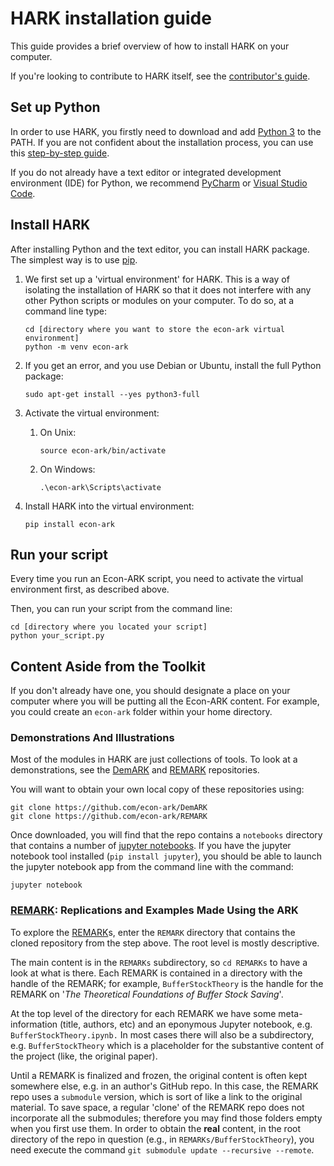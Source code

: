 # HARK installation guide

This guide provides a brief overview of how to install HARK on your computer.

If you're looking to contribute to HARK itself,
see the [contributor's guide].

## Set up Python

In order to use HARK, you firstly need to download and add [Python 3] to the PATH.
If you are not confident about the installation process,
you can use this [step-by-step guide](https://realpython.com/installing-python/).

If you do not already have a text editor or integrated development environment (IDE)
for Python, we recommend [PyCharm] or [Visual Studio Code].

## Install HARK

After installing Python and the text editor, you can install HARK package.
The simplest way is to use [pip].

1. We first set up a 'virtual environment' for HARK. 
   This is a way of isolating the installation of HARK so that it does not interfere
   with any other Python scripts or modules on your computer.
   To do so, at a command line type:

   ```console
   cd [directory where you want to store the econ-ark virtual environment]
   python -m venv econ-ark
   ```
   
2. If you get an error, and you use Debian or Ubuntu,
   install the full Python package:

   ```console
   sudo apt-get install --yes python3-full
   ```

3. Activate the virtual environment:

   1. On Unix:
      ```console
      source econ-ark/bin/activate
      ```

   2. On Windows:

      ```console
      .\econ-ark\Scripts\activate
      ```

4. Install HARK into the virtual environment:

   ```console
   pip install econ-ark
   ```

## Run your script

Every time you run an Econ-ARK script,
you need to activate the virtual environment first, as described above.

Then, you can run your script from the command line:

```console
cd [directory where you located your script]
python your_script.py
```

## Content Aside from the Toolkit

If you don't already have one, you should designate a place on your computer
where you will be putting all the Econ-ARK content.
For example, you could create an `econ-ark` folder within your home directory.

### Demonstrations And Illustrations

Most of the modules in HARK are just collections of tools.
To look at a demonstrations, see the [DemARK] and [REMARK] repositories.

You will want to obtain your own local copy of these repositories using:

```console
git clone https://github.com/econ-ark/DemARK
git clone https://github.com/econ-ark/REMARK
```

Once downloaded, you will find that the repo contains a `notebooks` directory
that contains a number of [jupyter notebooks].
If you have the jupyter notebook tool installed (`pip install jupyter`),
you should be able to launch the jupyter notebook app from the command line with the command:

```console
jupyter notebook
```

### [REMARK]: Replications and Examples Made Using the ARK

To explore the [REMARK]s, enter the `REMARK` directory that contains the cloned
repository from the step above. The root level is mostly descriptive.

The main content is in the `REMARKs` subdirectory,
so `cd REMARKs` to  have a look at what is there.
Each REMARK is contained in a directory with the handle of the REMARK;
for example, `BufferStockTheory` is the handle for the REMARK on
'*The Theoretical Foundations of Buffer Stock Saving*'.

At the top level of the directory for each REMARK we have some meta-information
(title, authors, etc) and an eponymous Jupyter notebook,  e.g. `BufferStockTheory.ipynb.`
In most cases there will also be a subdirectory, e.g. `BufferStockTheory`
which is a placeholder for the substantive content of the project (like, the original paper).

Until a REMARK is finalized and frozen, the original content is often kept somewhere else,
e.g. in an author's GitHub repo.
In this case, the REMARK repo uses a `submodule` version,
which is sort of like a link to the original material.
To save space, a regular 'clone' of the REMARK repo does not incorporate all the submodules;
therefore you may find those folders empty when you first use them.
In order to obtain the **real** content, in the root directory of the repo in question 
(e.g., in `REMARKs/BufferStockTheory`), you need execute the command
`git submodule update --recursive --remote`.


[Python 3]: https://www.python.org/downloads/
[PyCharm]: https://www.jetbrains.com/help/pycharm/quick-start-guide.html
[Visual Studio Code]: https://code.visualstudio.com/learn/get-started/basics
[pip]: https://pip.pypa.io/en/stable/installing/
[DemARK]: https://github.com/econ-ark/DemARK
[jupyter notebooks]: https://jupyter.org/
[REMARK]: https://github.com/econ-ark/REMARK/#readme
[contributor's guide]: https://docs.econ-ark.org/guides/contributing.html
